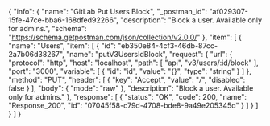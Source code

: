{
  "info": {
    "name": "GitLab Put Users Block",
    "_postman_id": "af029307-15fe-47ce-bba6-168dfed92266",
    "description": "Block a user. Available only for admins.",
    "schema": "https://schema.getpostman.com/json/collection/v2.0.0/"
  },
  "item": [
    {
      "name": "Users",
      "item": [
        {
          "id": "eb350e84-4cf3-46db-87cc-2a7b06d38267",
          "name": "putV3UsersIdBlock",
          "request": {
            "url": {
              "protocol": "http",
              "host": "localhost",
              "path": [
                "api",
                "v3/users/:id/block"
              ],
              "port": "3000",
              "variable": [
                {
                  "id": "id",
                  "value": "{}",
                  "type": "string"
                }
              ]
            },
            "method": "PUT",
            "header": [
              {
                "key": "Accept",
                "value": "*/*",
                "disabled": false
              }
            ],
            "body": {
              "mode": "raw"
            },
            "description": "Block a user. Available only for admins."
          },
          "response": [
            {
              "status": "OK",
              "code": 200,
              "name": "Response_200",
              "id": "07045f58-c79d-4708-bde8-9a49e205345d"
            }
          ]
        }
      ]
    }
  ]
}